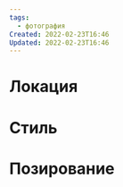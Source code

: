 ```yaml
---
tags:
  - фотография
Created: 2022-02-23T16:46
Updated: 2022-02-23T16:46
---
```

# Локация

# Стиль

# Позирование